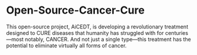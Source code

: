 # Open-Source-Cancer-Cure
This open-source project, AiCEDT, is developing a revolutionary treatment designed to CURE diseases that humanity has struggled with for centuries—most notably, CANCER. And not just a single type—this treatment has the potential to eliminate virtually all forms of cancer.
